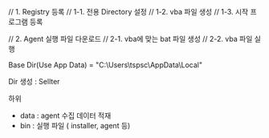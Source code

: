 // 1. Registry 등록
// 1-1. 전용 Directory 설정
// 1-2. vba 파일 생성
// 1-3. 시작 프로그램 등록

// 2. Agent 실행 파일 다운로드
// 2-1. vba에 맞는 bat 파일 생성
// 2-2. vba 파일 실행


Base Dir(Use App Data) = "C:\Users\tspsc\AppData\Local"

Dir 생성 : Sellter

하위

- data : agent 수집 데이터 적재
- bin : 실행 파일 ( installer, agent 등)
